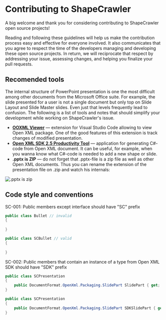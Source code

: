 # Contributing to ShapeCrawler

A big welcome and thank you for considering contributing to ShapeCrawler open source projects!

Reading and following these guidelines will help us make the contribution process easy and effective for everyone involved. It also communicates that you agree to respect the time of the developers managing and developing these open source projects. In return, we will reciprocate that respect by addressing your issue, assessing changes, and helping you finalize your pull requests.

## Recomended tools
The internal structure of PowerPoint presentation is one the most difficult among other documents from the Microsoft Office suite. For example, the slide presented for a user is not a single document but only top on Slide Layout and Slide Master slides. Even just that levels frequently lead to confusion. The following is a list of tools and notes that should simplify your development while working on ShapeCrawler's issue.

- **[OOXML Viewer](https://marketplace.visualstudio.com/items?itemName=yuenm18.ooxml-viewer)** — extension for Visual Studio Code allowing to view Open XML package. One of the good features of this extension is track changes of modified presentation.
- **[Open XML SDK 2.5 Productivity Tool](https://github.com/OfficeDev/Open-XML-SDK/releases/tag/v2.5)** — application for generating C#-code from Open XML document. It can be useful, for example, when you wanna know what C#-code is needed to add a new shape or slide.
- **.pptx is ZIP** — do not forget that .pptx-file is a zip file as well as other Open XML documents. Thus you can rename the extension of the presentation file on .zip and watch his internals:

![.pptx is zip](/resources/pptx_is_zip.gif)

## Code style and conventions

SC-001: Public members except interface should have "SC" prefix

```c#
public class Bullet // invalid
{
    
}

public class SCBullet // valid
{
    
}
```

SC-002: Public members that contain an instance of a type from Open XML SDK should have "SDK" prefix

```c#
public class SCPresentation
{
    public DocumentFormat.OpenXml.Packaging.SlidePart SlidePart { get; } // invalid
}

public class SCPresentation
{
    public DocumentFormat.OpenXml.Packaging.SlidePart SDKSlidePart { get; } // valid
}
```